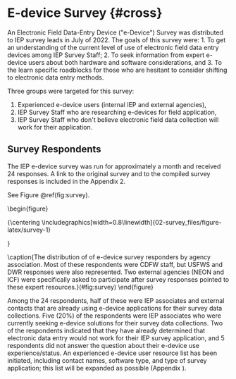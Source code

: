 # E-device Survey {#cross}

An Electronic Field Data-Entry Device ("e-Device") Survey was distributed to IEP survey leads in July of 2022. The goals of this survey were: 1. To get an understanding of the current level of use of electronic field data entry devices among IEP Survey Staff; 2. To seek information from expert e-device users about both hardware and software considerations, and 3. To the learn specific roadblocks for those who are hesitant to consider shifting to electronic data entry methods.  

Three groups were targeted for this survey:         
1. Experienced e-device users (internal IEP and external agencies),                            
2. IEP Survey Staff who are researching e-devices for field application,                                        
3. IEP Survey Staff who don't believe electronic field data collection will work for their application.

## Survey Respondents 

The IEP e-device survey was run for approximately a month and received 24 responses.  A link to the original survey and to the compiled survey responses is included in the Appendix 2.   

See Figure \@ref(fig:survey).

\begin{figure}

{\centering \includegraphics[width=0.8\linewidth]{02-survey_files/figure-latex/survey-1} 

}

\caption{The distribution of of e-device survey responders by agency association. Most of these respondents were CDFW staff, but USFWS and DWR responses were also represented.  Two external agencies (NEON and ICF) were specifically asked to participate after survey responses pointed to these expert resources.}(\#fig:survey)
\end{figure}

Among the 24 respondents, half of these were IEP associates and external contacts that are already using e-device applications for their survey data collections.  Five (20%) of the respondents were IEP associates who were currently seeking e-device solutions for their survey data collections. Two of the respondents indicated that they have already determined that electronic data entry would not work for their IEP survey application, and 5 respondents did not answer the question about their e-device use experience/status. An experienced e-device user resource list has been initiated, including contact names, software type, and type of survey application; this list will be expanded as possible (Appendix  ). 



